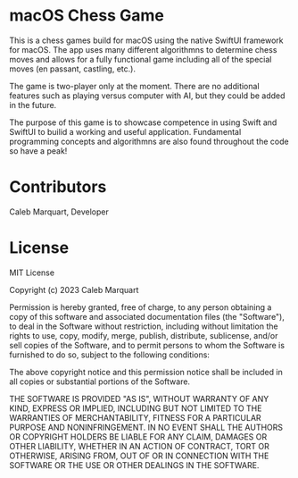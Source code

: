 # macOS Chess Game

This is a chess games build for macOS using the native SwiftUI framework for macOS. The app uses many different algorithmns to determine chess moves and allows for a fully functional game including all of the special moves (en passant, castling, etc.).

The game is two-player only at the moment. There are no additional features such as playing versus computer with AI, but they could be added in the future.

The purpose of this game is to showcase competence in using Swift and SwiftUI to builid a working and useful application. Fundamental programming concepts and algorithmns are also found throughout the code so have a peak!

# Contributors

Caleb Marquart, Developer

# License

MIT License

Copyright (c) 2023 Caleb Marquart

Permission is hereby granted, free of charge, to any person obtaining a copy
of this software and associated documentation files (the "Software"), to deal
in the Software without restriction, including without limitation the rights
to use, copy, modify, merge, publish, distribute, sublicense, and/or sell
copies of the Software, and to permit persons to whom the Software is
furnished to do so, subject to the following conditions:

The above copyright notice and this permission notice shall be included in all
copies or substantial portions of the Software.

THE SOFTWARE IS PROVIDED "AS IS", WITHOUT WARRANTY OF ANY KIND, EXPRESS OR
IMPLIED, INCLUDING BUT NOT LIMITED TO THE WARRANTIES OF MERCHANTABILITY,
FITNESS FOR A PARTICULAR PURPOSE AND NONINFRINGEMENT. IN NO EVENT SHALL THE
AUTHORS OR COPYRIGHT HOLDERS BE LIABLE FOR ANY CLAIM, DAMAGES OR OTHER
LIABILITY, WHETHER IN AN ACTION OF CONTRACT, TORT OR OTHERWISE, ARISING FROM,
OUT OF OR IN CONNECTION WITH THE SOFTWARE OR THE USE OR OTHER DEALINGS IN THE
SOFTWARE.
